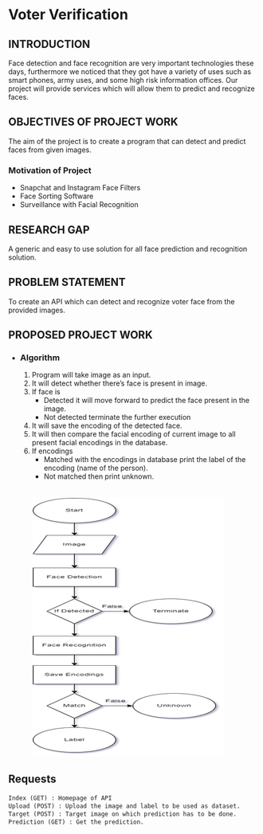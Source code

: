 # Voter Verification 

## INTRODUCTION

Face detection and face recognition are very important technologies these days, furthermore we noticed that they got have a variety of uses such as smart phones, army uses, and some high risk information offices. Our project will provide services which will allow them to predict and recognize faces.

## OBJECTIVES OF PROJECT WORK

The aim of the project is to create a program that can detect and predict faces from given images.

### Motivation of Project

- Snapchat and Instagram Face Filters
- Face Sorting Software
- Surveillance with Facial Recognition

## RESEARCH GAP

A generic and easy to use solution for all face prediction and recognition solution.


## PROBLEM STATEMENT

To create an API which can detect and recognize voter face from the provided images.

## PROPOSED PROJECT WORK

- ### Algorithm

    1. Program will take image as an input.
    2. It will detect whether there’s face is present in image.
    3. If face is 
        - Detected it will move forward to predict the face present in the image.
        - Not detected terminate the further execution
    4. It will save the encoding of the detected face.
    5. It will then compare the facial encoding of current image to all present facial encodings in the database.
    6. If encodings
        - Matched with the encodings in database print the label of the encoding (name of the person).
        - Not matched then print unknown.
        <br>
        <br>
        <img src="frontend\res\flowchart.png">

## Requests

    Index (GET) : Homepage of API 
    Upload (POST) : Upload the image and label to be used as dataset.
    Target (POST) : Target image on which prediction has to be done. 
    Prediction (GET) : Get the prediction.



